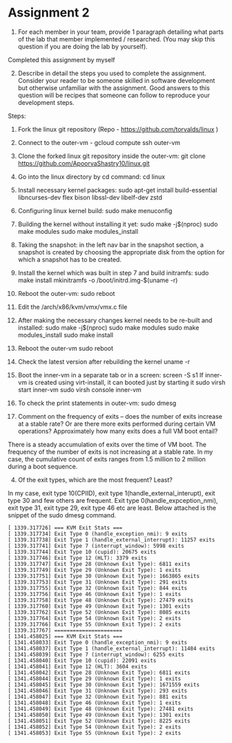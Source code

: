 # Assignment 2

1. For each member in your team, provide 1 paragraph detailing what parts of the lab that member
implemented / researched. (You may skip this question if you are doing the lab by yourself).

Completed this assignment by myself

2. Describe in detail the steps you used to complete the assignment. Consider your reader to be someone
skilled in software development but otherwise unfamiliar with the assignment. Good answers to this
question will be recipes that someone can follow to reproduce your development steps.


Steps:
1. Fork the linux git repository (Repo - https://github.com/torvalds/linux )

2. Connect to the outer-vm - gcloud compute ssh outer-vm

3. Clone the forked linux git repository inside the outer-vm:
git clone https://github.com/ApoorvaShastry10/linux.git

4. Go into the linux directory by cd command:
	cd linux

5.  Install necessary kernel packages:
sudo apt-get install build-essential libncurses-dev flex bison libssl-dev libelf-dev zstd

6. Configuring linux kernel build:
	sudo make menuconfig

7. Building the kernel without installing it yet:
	sudo make -j$(nproc)
	sudo make modules
	sudo make modules_install

8. Taking the snapshot: in the left nav bar in the snapshot section, a snapshot is created by choosing the appropriate
disk from the option for which a snapshot has to be created.

9. Install the kernel which was built in step 7 and build initramfs:
	sudo make install
	mkinitramfs -o /boot/initrd.img-$(uname -r)

10. Reboot the outer-vm:
	sudo reboot

11. Edit the /arch/x86/kvm/vmx/vmx.c file 

12. After making the necessary changes kernel needs to be re-built and installed:
	sudo make -j$(nproc)
	sudo make modules
	sudo make modules_install
	sudo make install

13. Reboot the outer-vm
	sudo reboot

14. Check the latest version after rebuilding the kernel
	uname -r

15. Boot the inner-vm in a separate tab or in a screen:
	screen -S s1
      If inner-vm is created using virt-install, it can booted just by starting it
	sudo virsh start inner-vm
	sudo virsh console inner-vm

16. To check the print statements in outer-vm:
	sudo dmesg


3. Comment on the frequency of exits – does the number of exits increase at a stable rate? Or are there
more exits performed during certain VM operations? Approximately how many exits does a full VM
boot entail?

There is a steady accumulation of exits over the time of VM boot. The frequency of the number of exits is
not increasing at a stable rate. In my case, the cumulative count of exits ranges from 1.5 million to 2 million
during a boot sequence.



4. Of the exit types, which are the most frequent? Least?

In my case, exit type 10(CPIID),  exit type 1(handle_external_interupt), exit type 30 and few others are frequent.
Exit type 0(handle_expception_nmi), exit type 31, exit type 29, exit type 46 etc are least. Below attached is the
snippet of the sudo dmesg command.

```
[ 1339.317726] === KVM Exit Stats ===
[ 1339.317734] Exit Type 0 (handle_exception_nmi): 9 exits
[ 1339.317738] Exit Type 1 (handle_external_interrupt): 11257 exits
[ 1339.317741] Exit Type 7 (interrupt_window): 5998 exits
[ 1339.317744] Exit Type 10 (cupid): 20675 exits
[ 1339.317746] Exit Type 12 (HLT): 3379 exits
[ 1339.317747] Exit Type 28 (Unknown Exit Type): 6811 exits
[ 1339.317749] Exit Type 29 (Unknown Exit Type): 1 exits
[ 1339.317751] Exit Type 30 (Unknown Exit Type): 1663865 exits
[ 1339.317753] Exit Type 31 (Unknown Exit Type): 291 exits
[ 1339.317755] Exit Type 32 (Unknown Exit Type): 844 exits
[ 1339.317756] Exit Type 46 (Unknown Exit Type): 1 exits
[ 1339.317758] Exit Type 48 (Unknown Exit Type): 27479 exits
[ 1339.317760] Exit Type 49 (Unknown Exit Type): 1301 exits
[ 1339.317762] Exit Type 52 (Unknown Exit Type): 8085 exits
[ 1339.317764] Exit Type 54 (Unknown Exit Type): 2 exits
[ 1339.317766] Exit Type 55 (Unknown Exit Type): 2 exits
[ 1339.317767] ======================
[ 1341.458025] === KVM Exit Stats ===
[ 1341.458033] Exit Type 0 (handle_exception_nmi): 9 exits
[ 1341.458037] Exit Type 1 (handle_external_interrupt): 11484 exits
[ 1341.458039] Exit Type 7 (interrupt_window): 6255 exits
[ 1341.458040] Exit Type 10 (cupid): 22091 exits
[ 1341.458041] Exit Type 12 (HLT): 3604 exits
[ 1341.458042] Exit Type 28 (Unknown Exit Type): 6811 exits
[ 1341.458044] Exit Type 29 (Unknown Exit Type): 1 exits
[ 1341.458045] Exit Type 30 (Unknown Exit Type): 1671559 exits
[ 1341.458046] Exit Type 31 (Unknown Exit Type): 293 exits
[ 1341.458047] Exit Type 32 (Unknown Exit Type): 881 exits
[ 1341.458048] Exit Type 46 (Unknown Exit Type): 1 exits
[ 1341.458049] Exit Type 48 (Unknown Exit Type): 27481 exits
[ 1341.458050] Exit Type 49 (Unknown Exit Type): 1301 exits
[ 1341.458051] Exit Type 52 (Unknown Exit Type): 8225 exits
[ 1341.458052] Exit Type 54 (Unknown Exit Type): 2 exits
[ 1341.458053] Exit Type 55 (Unknown Exit Type): 2 exits
```

